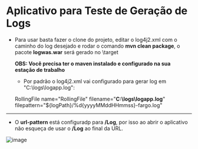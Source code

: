 # Aplicativo para Teste de Geração de Logs

- Para usar basta fazer o clone do projeto, editar o log4j2.xml com o caminho do log desejado e rodar o comando **mvn clean package**, o pacote **logwas.war** será gerado no \target<p>
 **OBS: Você precisa ter o maven instalado e configurado na sua estação de trabalho**

   - Por padrão o log4j2.xml vai configurado para gerar log em "C:\logs\logapp.log":
	
	RollingFile name="RollingFile" filename="**C:\logs\logapp.log**" filepattern="${logPath}/%d{yyyyMMddHHmmss}-fargo.log" 
----------

- O **url-pattern** está configuradp para **/Log**, por isso ao abrir o aplicativo não esqueça de usar o **/Log** ao final da URL.  

![image](https://user-images.githubusercontent.com/37905961/185829192-747920bd-4565-4f0b-9bcf-f94c777e0326.png)
